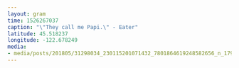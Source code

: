 ```yaml
---
layout: gram
time: 1526267037
caption: "\"They call me Papi.\" - Eater"
latitude: 45.518237
longitude: -122.678249
media:
- media/posts/201805/31298034_230115201071432_7801864619248582656_n_17931295198101302.jpg
---
```

